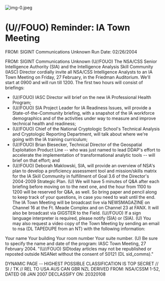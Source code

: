 ![img-0.jpeg](img-0.jpeg)

# (U//FOUO) Reminder: IA Town Meeting 

FROM: SIGINT Communications
Unknown
Run Date: 02/26/2004

FROM: SIGINT Communications
Unknown
(U//FOUO) The NSA/CSS Senior Intelligence Authority (SIA) and the Intelligence Analysis Skill Community (IASC) Director cordially invite all NSA/CSS Intelligence Analysts to an IA Town Meeting on Friday, 27 February, in the Friedman Auditorium. We'll start at 0900 and will run till 1200. The first two hours will consist of briefings:

- (U//FOUO) IASC Director will brief on the new IA Professional Health Program;
- (U//FOUO) SIA Project Leader for IA Readiness Issues, will provide a State-of-the-Community briefing, with a snapshot of the IA workforce demographics and of the activities under way to measure and improve technical health and readiness;
- (U//FOUO) Chief of the National Cryptologic School's Technical Analysis and Cryptologic Reporting Department, will talk about where we're going with the IA training curriculum;
- (U//FOUO) Brian Biesecker, Technical Director of the Geospatial Exploitation Product Line -- who was just named to lead DDAP's effort to accelerate the implementation of transformational analytic tools -- will brief on that effort; and
- (U//FOUO) Deborah Maklowski, SIA, will provide an overview of NSA's plan to develop a proficiency assessment tool and mission/skills matrix for the IA Skill Community in fulfillment of Goal 3.6 of the Director's 2004-2009 Strategic Plan.
(U) We will have 5 minutes of Q\&A after each briefing before moving on to the next one, and the hour from 1100 to 1200 will be reserved for Q\&A, as well. So bring paper and pencil along to keep track of your questions, in case you need to wait until the end. The IA Town Meeting will be broadcast live via NEWSMAGAZINE on Channel 16 at the Ft. Meade Complex and on Channel 23 at FANX. It will also be broadcast via GIGSTER to the Field.
(U//FOUO) If a sign language interpreter is required, please notify (SIA) or (SIA).
(U) You may also request a video copy of the Town Meeting by sending an email to nsa (DL TAPEDUPE from an NT) with the following information:

Your name
Your building
Your room number
Your suite number.
(U) Be sure to specify the name and date of the program: IASC Town Meeting, 27 February 2004.
"(U//FOUO) SIDtoday articles may not be republished or reposted outside NSANet without the consent of S0121 (DL sid_comms)."

DYNAMIC PAGE -- HIGHEST POSSIBLE CLASSIFICATION IS
TOP SECRET // SI / TK // REL TO USA AUS CAN GBR NZL
DERIVED FROM: NSA/CSSM 1-52, DATED 08 JAN 2007 DECLASSIFY ON: 20320108
